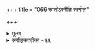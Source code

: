 +++
title = "066 कालोऽस्मीति स्वगीता"

+++
<details><summary>मूलम्</summary>

कालोऽस्मीति स्वगीता कथयति भगवान्काल इत्याप्तवर्यो हेतुः सर्वस्य नित्यो विभुरपि च परः किं परेणेति चेन्न ।  
कालान्तर्यामितादेः न खलु समुदितः संप्रतीते तु भेदे साधर्म्यं नैक्यहेतुः स हि तदितरवद्घोषितस्तद्विभूतिः ॥ ६६ ॥
</details>

<details><summary>सर्वाङ्कषटीका - ६६</summary>

[[1]]

कालस्य परमात्मरूपत्वमाशंक्य समाधत्ते - काल इत्यादिना । 'कालोऽस्मि' इति स्वगीता **कथयति** = 'कालोऽस्मि लोकक्षयकृत्प्रवृद्धः' ( गी. 11-32 ) इति भगवद्गीता वदति । भगवान् कालः इति **आप्तवर्यः** = पराशरः कथयति । ' अनादिर्भगवान् कालः' इति विष्णुपुराणवचनम् । **च** = किञ्च, **परः** = परमात्मा सर्वस्य जगतः **हेतुः** = कारणम् इति सर्वसंप्रतिपन्नम् । एवं नित्यः, विभुरपि; अतः सर्वदेशेषु सर्वकालेष्वपि सर्वकारणं भगवान् इति कालेन यत् साध्यम्, तत्सर्वं परमात्मनैव साध्यम् । तस्मात् **परेण** = अतिरिक्तेन कालेन **किम्** = किं साधनीयम्, सर्वस्यापि परमात्मनैव निर्वाहात् । अतः परमात्मातिरिक्तः कालो मास्तु इति चेन्न । कुत इति चेत् - स **खलु** = परमात्मा किल कालान्तर्यामितादेः **समुदितः** = कालान्तर्यामित्वादेर्हेतोः 'कालोऽस्मि' इत्येवं **समुदितः** = **उक्तः** = शरीरशरीरिभावप्रयुक्तसामानाधिकरण्यात् तथोक्तः । एवं शरीर- शरीरिभावेन भेदे संप्रतीते - स्पष्टमवगते सति **साधर्म्यम्** = सर्वकारणत्वनित्यत्वविभुत्वादिभिः परमात्मना सह साधारणधर्मवत्त्वम् ऐक्यहेतुः **न** = एकत्वसाधकं न भवति । तथा सति सदृशपदार्थयोरभेदस्सर्वत्र स्यात् । किञ्चित् वैधर्म्यमपि वर्तेतेति चेत्, प्रकृतेऽपि जडत्वसर्वज्ञत्वादिभिः वैधर्म्यस्यापि सत्त्वात् नेष्टसिद्धिः । भेदोऽपि स्पष्टमुच्यत इत्याह- स हीत्यादि । हीति प्रसिद्धौ । स **हि** = कालो हि **तदितरवत्** = कालातिरिक्तचतुर्मुखादिवत् **तद्विभूतिः** = भगवद्विभूतिरूपः **घोषितः** = मुक्तकण्ठमभिहितः । कार विभूतिर्नाम 'विभूतिर्भूतिरैश्वर्यम्' इति कोशात् ऐश्वर्यम् । ऐश्वर्यम् नाम ईश्वरस्य भावः । सर्वेश्वरस्य भगवतः **भावः** =असाधारणः कश्चित् धर्मः यत्र दृश्येत, सः भगवदैश्वर्याविर्भावस्थलभूतः विभूतिरित्यर्थः । 'ब्रह्मा दक्षादयः कालः' इति चतुर्मुखप्रजापतिप्रभृतिभिस्सह कालस्यापि कथनात्, कालः अतिरिक्तः पदार्थः ॥ 

वस्तुतस्तु - कालस्य भगवद्रूपत्वप्रतिपादकप्रमाणानामेव स्वरसत्वात्, भगवतः रूपभेदादिकमादायापि भेदस्य निर्वाहात् कालः नातिरिच्यत इत्येवाचार्याणामन्तरङ्गाशयः । एवं सत्यपि केशेन पदार्थान्तरत्वसाधनं तु ग्रन्थारंभेऽभिहितस्य विभागव्यवहारस्य सुकरत्वार्थम् इति भाति । तादृशविभागस्यान्यथाकरणे पुनः प्रकारान्तरेण केशास्समुन्मिषेयुः । तादृशक्केशपरिहारश्रमापेक्षया एतदेव वरमित्यभिप्रायेणातिरिक्तत्वमुच्यते ॥ 

ननु अतिरिक्तकालानङ्गीकारे तत्त्वविभागे के वा केशाः स्युः ? इति चेत्; श्रूयतां सावधानम् । प्रथमं तत्त्वं द्रव्याद्रव्यप्रभेदात् द्वेधा विभक्तम् । तत्र द्रव्यं जडमजडमिति द्विविधम् । जडं च प्रकृतिः कालश्चेति 

67. 

[[1]]

[[119]]

[ कालस्य नित्यत्वम् ] 

कालस्योत्पत्तितः प्राक् परमपि च लयात् कालनास्तित्ववादी 

स्वोक्तिव्याघातभग्नो न वदति यदि तत्, को वदेत् कालसृष्टिम् । 



द्विविधम् । अत्रातिरिक्तःकालो यदि न स्यात्, तदा प्रकृतिरेकैव जडे परिगणनीया । तदा हि जडमजडमिति विभागस्त्याज्यः । किन्तु प्रकृतिः अजडश्चेति विभागो वक्तव्यः । अयं विभागो न साक्षात्प्रतिस्पर्धिरूपो भवति । तदपेक्षया प्रकृतिः पुरुषश्चेति विभागो युक्तः । एवं विभागे नित्यविभूतेर्धर्मभूतज्ञानस्य विभजनं त्यक्तं भवेत् । अथवा धर्मभूतज्ञानस्य जीवे, नित्यविभूतेः ईश्वरे चान्तर्भावो वक्तव्यः । एवं सति तयोश्चेतनत्वमागच्छेत्, अनन्तर्भावे जडत्वं स्यात् । एतादृशक्केशानां परिहाराय जडाजडविभाग एव युक्तः । एवं सत्येव जीवस्य देहातिरिक्तत्वं स्पष्टं भवेदित्यभिप्रायेण, जडे कालगणनार्थं चातिरिक्तं वक्तव्यमभूदिति ॥ 

वैज्ञानिकदृष्ट्या तु कार्यसामान्यस्य देशः (Space) कालश्च (Time) इति द्वयमप्यत्यन्तमावश्यकम्। अतोऽङ्गीक्रियते चेत् कालो दिक्चेति द्वयमप्यङ्गीकर्तव्यम्, अथवा द्वयमेव त्याज्यम् । न तु कालमङ्गीकृत्य दिशो निरासो युक्तः । दिगुपाधिरेव, भूतलादिः देशः कालोपाधयश्च सूर्यपरिस्पन्दादयोऽपि कालः । जन्यानां कालोपाधित्वम्, मूर्तानां दिगुपाधित्वमिति तत्तत्त्वविदः । कालः, दिक् (देशः) ईश्वरः, अदृष्टं चेति चत्वारि कार्यसामान्यसाधारणकारणानि । परमात्मनैवान्यनिरपेक्षेण सर्वकार्यनिर्वाहसंभवे मास्तु दिगिति चेत्, तर्हि मास्तु कालोऽपीति स्यात् । तत्रापीष्टापत्तौ ईश्वरेणैव सर्वनिर्वाहे 'अधिष्ठानं तथा कर्ता करणं च पृथग्विधम् । विविधाश्च पृथक्चेष्टा दैवञ्चैवात्र पञ्चमम् (गी. 17-18 ) इति पञ्चानां हेतुत्वोक्तिर्विरुध्येत । न च ब्रह्मणस्सर्वशक्तेस्सत्यसङ्कल्पस्य संकल्पमात्रेण सर्वस्रष्टृत्वस्य सूत्रभाष्यादिषूक्तत्वत्, कक्षा चेत्, भो ब्रह्मन् ! तर्हि 'सापेक्षत्वात् ' ( ब्र.सू.2-1-34 ) इति जीवकर्मापेक्षत्वोक्तिः कथमित्युच्यताम् । वैषम्यनैर्घृण्यपरिहारार्थमेव जीवकर्मापेक्षेति चेत्, तर्हि देशकालाद्यव्यवस्थापरिहाराय देशकालापेक्षाप्यस्त्येव अतः 'सर्वकार्ये निमित्तम्' (श्लो. 69) इति यदि काल आवश्यकः, तर्हि देशोऽप्यावश्यक एव । ननु देशस्यावश्यकत्वेऽपि दिशः कथमावश्यकतेति चेत्, अन्नस्यावश्यकत्वेऽपि तण्डुलस्यावश्यकता नास्तीतिवदुपहास्यमिदम् । मासादेरेव कारणत्वात् कालो वा तर्हि कुतः ? तेषां कालोपाधित्वम् यदि, तर्हि देशादेरपि दिगुपाधित्वमेवेति सर्वं समानम् । अत एव 'मूर्तानां दिगुपाधित्वम्' इत्यनुपदमुक्तम्, वैज्ञानिकं च । अतः शिष्यबुद्धिपरीक्षणार्थमेव, कालप्रत्यक्षत्वसाधनवत् (श्लो. 68) सर्वमिदमिति ज्ञेयम् । कुशल- मतिभिस्त्वन्तेवसद्भिः तदनुग्रहादेव तदीयाशयोऽवगन्तव्यः ॥ ६६ ॥
</details>
